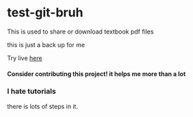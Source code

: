 # test-git-bruh
This is used to share or download textbook pdf files

this is just a back up for me

Try live [here](https://grade7pdf.netlify.app)

#### Consider contributing this project! it helps me more than a lot

### I hate tutorials

there is lots of steps in it.
